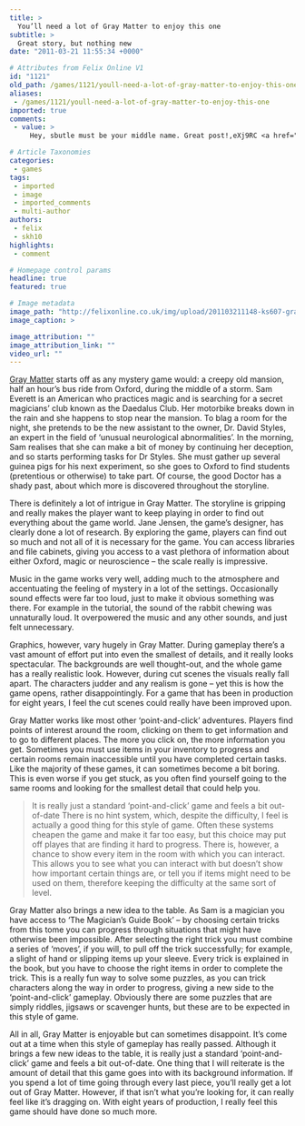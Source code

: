 ```yaml
---
title: >
  You’ll need a lot of Gray Matter to enjoy this one
subtitle: >
  Great story, but nothing new
date: "2011-03-21 11:55:34 +0000"

# Attributes from Felix Online V1
id: "1121"
old_path: /games/1121/youll-need-a-lot-of-gray-matter-to-enjoy-this-one
aliases:
 - /games/1121/youll-need-a-lot-of-gray-matter-to-enjoy-this-one
imported: true
comments:
 - value: >
     Hey, sbutle must be your middle name. Great post!,eXj9RC <a href="http://eymvefqmavbw.com/">eymvefqmavbw</a>, <a href="http://www.protomeds.net/">propecia</a> 062009 <a href="http://www.allpillsonline.net/">cialis</a> 12324

# Article Taxonomies
categories:
 - games
tags:
 - imported
 - image
 - imported_comments
 - multi-author
authors:
 - felix
 - skh10
highlights:
 - comment

# Homepage control params
headline: true
featured: true

# Image metadata
image_path: "http://felixonline.co.uk/img/upload/201103211148-ks607-graymatt.jpg"
image_caption: >

image_attribution: ""
image_attribution_link: ""
video_url: ""
---
```


[Gray Matter](http://www.graymatter-game.com/) starts off as any mystery game would: a creepy old mansion, half an hour’s bus ride from Oxford, during the middle of a storm. Sam Everett is an American who practices magic and is searching for a secret magicians’ club known as the Daedalus Club. Her motorbike breaks down in the rain and she happens to stop near the mansion. To blag a room for the night, she pretends to be the new assistant to the owner, Dr. David Styles, an expert in the field of ‘unusual neurological abnormalities’. In the morning, Sam realises that she can make a bit of money by continuing her deception, and so starts performing tasks for Dr Styles. She must gather up several guinea pigs for his next experiment, so she goes to Oxford to find students (pretentious or otherwise) to take part. Of course, the good Doctor has a shady past, about which more is discovered throughout the storyline.

There is definitely a lot of intrigue in Gray Matter. The storyline is gripping and really makes the player want to keep playing in order to find out everything about the game world. Jane Jensen, the game’s designer, has clearly done a lot of research. By exploring the game, players can find out so much and not all of it is necessary for the game. You can access libraries and file cabinets, giving you access to a vast plethora of information about either Oxford, magic or neuroscience – the scale really is impressive.

Music in the game works very well, adding much to the atmosphere and accentuating the feeling of mystery in a lot of the settings. Occasionally sound effects were far too loud, just to make it obvious something was there. For example in the tutorial, the sound of the rabbit chewing was unnaturally loud. It overpowered the music and any other sounds, and just felt unnecessary.

Graphics, however, vary hugely in Gray Matter. During gameplay there’s a vast amount of effort put into even the smallest of details, and it really looks spectacular. The backgrounds are well thought-out, and the whole game has a really realistic look. However, during cut scenes the visuals really fall apart. The characters judder and any realism is gone – yet this is how the game opens, rather disappointingly. For a game that has been in production for eight years, I feel the cut scenes could really have been improved upon.

Gray Matter works like most other ‘point-and-click’ adventures. Players find points of interest around the room, clicking on them to get information and to go to different places. The more you click on, the more information you get. Sometimes you must use items in your inventory to progress and certain rooms remain inaccessible until you have completed certain tasks. Like the majority of these games, it can sometimes become a bit boring. This is even worse if you get stuck, as you often find yourself going to the same rooms and looking for the smallest detail that could help you.
> It is really just a standard ‘point-and-click’ game and feels a bit out-of-date
There is no hint system, which, despite the difficulty, I feel is actually a good thing for this style of game. Often these systems cheapen the game and make it far too easy, but this choice may put off playes that are finding it hard to progress. There is, however, a chance to show every item in the room with which you can interact. This allows you to see what you can interact with but doesn’t show how important certain things are, or tell you if items might need to be used on them, therefore keeping the difficulty at the same sort of level.

Gray Matter also brings a new idea to the table. As Sam is a magician you have access to ‘The Magician’s Guide Book’ – by choosing certain tricks from this tome you can progress through situations that might have otherwise been impossible. After selecting the right trick you must combine a series of ‘moves’, if you will, to pull off the trick successfully; for example, a slight of hand or slipping items up your sleeve. Every trick is explained in the book, but you have to choose the right items in order to complete the trick. This is a really fun way to solve some puzzles, as you can trick characters along the way in order to progress, giving a new side to the ‘point-and-click’ gameplay. Obviously there are some puzzles that are simply riddles, jigsaws or scavenger hunts, but these are to be expected in this style of game.

All in all, Gray Matter is enjoyable but can sometimes disappoint. It’s come out at a time when this style of gameplay has really passed. Although it brings a few new ideas to the table, it is really just a standard ‘point-and-click’ game and feels a bit out-of-date. One thing that I will reiterate is the amount of detail that this game goes into with its background information. If you spend a lot of time going through every last piece, you’ll really get a lot out of Gray Matter. However, if that isn’t what you’re looking for, it can really feel like it’s dragging on. With eight years of production, I really feel this game should have done so much more.
